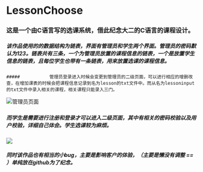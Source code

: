 # LessonChoose

### 这是一个由C语言写的选课系统，借此纪念大二的C语言的课程设计。

#####          该作品使用的的数据结构为链表，界面有管理员和学生两个界面。管理员的密码默认为123。链表共有三条，一个为管理员放置的课程信息的链表，一个是放置学生信息的链表，且每位学生也带有一条链表，用来放置选课的课程信息。

    #####           管理员登录进入时候会变更到管理员的二级页面，可以进行相应的增删改查，在增加课表的时候会把课程信息记录到名为lesson的txt文件中。而从名为lessoninput的txt文件中录入相关的课程，相关课程只能录入三门。

![管理员页面](C:\Users\小朋友\Desktop\1610873041(1).png)

#####           



#####          而学生是需要进行注册和登录才可以进入二级页面，其中有相关的密码校验以及用户校验，详细自己体会。学生选课较为麻烦。





![](C:\Users\小朋友\Desktop\1610873500(1).png)





#####  同时该作品也有相当的小bug，主要是影响客户的体验，（主要是懒没有调整 == ）单纯放在github为了纪念。